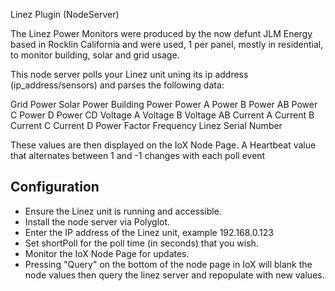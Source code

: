 Linez Plugin (NodeServer)

The Linez Power Monitors were produced by the now defunt JLM Energy based in Rocklin California and were used, 1 per panel, mostly in residential, to monitor building, solar and grid usage.

This node server polls your Linez unit uning its ip address (ip_address/sensors) and parses the following data:

Grid Power
Solar Power
Building Power
Power A
Power B
Power AB
Power C
Power D
Power CD
Voltage A
Voltage B
Voltage AB
Current A
Current B
Current C
Current D
Power Factor
Frequency
Linez Serial Number

These values are then displayed on the IoX Node Page.
A Heartbeat value that alternates between 1 and -1 changes with each poll event

## Configuration

- Ensure the Linez unit is running and accessible.
- Install the node server via Polyglot.
- Enter the IP address of the Linez unit, example 192.168.0.123 
- Set shortPoll for the poll time (in seconds) that you wish.
- Monitor the IoX Node Page for updates.
- Pressing "Query" on the bottom of the node page in IoX will blank the node values then query the linez server and repopulate with new values. 


